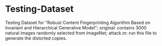 # Testing-Dataset
Testing Dataset for "Robust Content Fingerprinting Algorithm Based on Invariant and Hierarchical Generative Model";
original: contains 3000 natural images randomly selected from ImageNet;
attack.m: run this file to generate the distorted copies.
